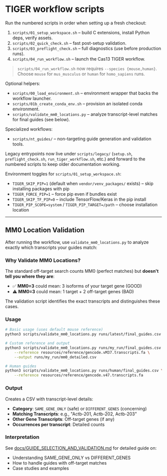 # TIGER workflow scripts

Run the numbered scripts in order when setting up a fresh checkout:

1. `scripts/01_setup_workspace.sh` – build C extensions, install Python deps, verify assets.
2. `scripts/02_quick_check.sh` – fast post-setup validation.
3. `scripts/03_preflight_check.sh` – full diagnostics (use before production runs).
4. `scripts/04_run_workflow.sh` – launch the Cas13 TIGER workflow.

> `scripts/04_run_workflow.sh` now requires `--species {mouse,human}`. Choose `mouse` for `mus_musculus` or `human` for `homo_sapiens` runs.

Optional helpers:
- `scripts/00_load_environment.sh` – environment wrapper that backs the workflow launcher.
- `scripts/01b_create_conda_env.sh` – provision an isolated conda environment.
- `scripts/validate_mm0_locations.py` – analyze transcript-level matches for final guides (see below).

Specialized workflows:
- `scripts/nt_guides/` – non-targeting guide generation and validation tools.

Legacy entrypoints now live under `scripts/legacy/` (`setup.sh`, `preflight_check.sh`, `run_tiger_workflow.sh`, etc.) and forward to the numbered scripts to keep older documentation working.

Environment toggles for `scripts/01_setup_workspace.sh`:
- `TIGER_SKIP_PIP=1` (default when `vendor/venv_packages/` exists) – skip installing packages with pip
- `TIGER_FORCE_PIP=1` – force pip even if bundles exist
- `TIGER_SKIP_TF_PIP=0` – include TensorFlow/Keras in the pip install
- `TIGER_PIP_SCOPE=system` / `TIGER_PIP_TARGET=/path` – choose installation location

---

## MM0 Location Validation

After running the workflow, use `validate_mm0_locations.py` to analyze exactly which transcripts your guides match:

### Why Validate MM0 Locations?

The standard off-target search counts MM0 (perfect matches) but **doesn't tell you where they are**:
- ✅ **MM0=3** could mean: 3 isoforms of your target gene (GOOD)
- ⚠️ **MM0=3** could mean: 1 target + 2 off-target genes (BAD)

The validation script identifies the exact transcripts and distinguishes these cases.

### Usage

```bash
# Basic usage (uses default mouse reference)
python3 scripts/validate_mm0_locations.py runs/latest/final_guides.csv

# Custom reference and output
python3 scripts/validate_mm0_locations.py runs/my_run/final_guides.csv \
    --reference resources/reference/gencode.vM37.transcripts.fa \
    --output runs/my_run/mm0_detailed.csv

# Human guides
python3 scripts/validate_mm0_locations.py runs/human/final_guides.csv \
    --reference resources/reference/gencode.v47.transcripts.fa
```

### Output

Creates a CSV with transcript-level details:
- **Category**: `SAME_GENE_ONLY` (safe) or `DIFFERENT_GENES` (concerning)
- **Matching Transcripts**: e.g., "Actb-201, Actb-202, Actb-203"
- **Other Gene Transcripts**: Off-target genes (if any)
- **Occurrences per transcript**: Detailed counts

### Interpretation

See [docs/GUIDE_SELECTION_AND_VALIDATION.md](../docs/GUIDE_SELECTION_AND_VALIDATION.md) for detailed guide on:
- Understanding SAME_GENE_ONLY vs DIFFERENT_GENES
- How to handle guides with off-target matches
- Case studies and examples
